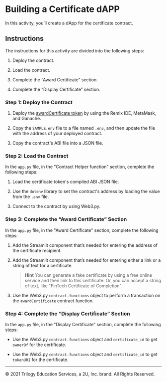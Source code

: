 # Building a Certificate dAPP

In this activity, you’ll create a dApp for the certificate contract.

## Instructions

The instructions for this activity are divided into the following steps:

1. Deploy the contract.

2. Load the contract.

3. Complete the “Award Certificate” section.

4. Complete the “Display Certificate” section.

### Step 1: Deploy the Contract

1. Deploy the [awardCertificate token](./Unsolved/contracts/certificate.sol) by using the Remix IDE, MetaMask, and Ganache.

2. Copy the `SAMPLE.env` file to a file named `.env`, and then update the file with the address of your deployed contract.

3. Copy the contract's ABI file into a JSON file.

### Step 2: Load the Contract

In the `app.py` file, in the "Contract Helper function" section, complete the following steps:

1. Load the certificate token's compiled ABI JSON file.

2. Use the `dotenv` library to set the contract's address by loading the value from the `.env` file.

3. Connect to the contract by using Web3.py.

### Step 3: Complete the “Award Certificate” Section

In the `app.py` file, in the "Award Certificate" section, complete the following steps:

1. Add the Streamlit component that’s needed for entering the address of the certificate recipient.

2. Add the Streamlit component that’s needed for entering either a link or a string of text for a certificate.

    > **Hint** You can generate a fake certificate by using a free online service and then link to this certificate. Or, you can accept a string of text, like "FinTech Certificate of Completion".

3. Use the Web3.py `contract.functions` object to perform a transaction on the `awardCertificate` contract function.

### Step 4: Complete the “Display Certificate” Section

In the `app.py` file, in the "Display Certificate" section, complete the following steps:

* Use the Web3.py `contract.functions` object and `certificate_id` to get `ownerOf` for the certificate.

* Use the Web3.py `contract.functions` object and `certificate_id` to get `tokenURI` for the certificate.

---

© 2021 Trilogy Education Services, a 2U, Inc. brand. All Rights Reserved.
